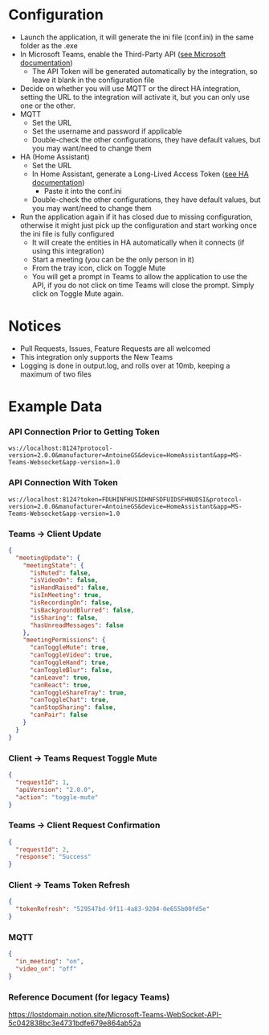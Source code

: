 # Configuration
- Launch the application, it will generate the ini file (conf.ini) in the same folder as the .exe
- In Microsoft Teams, enable the Third-Party API ([see Microsoft documentation](https://support.microsoft.com/en-us/office/connect-to-third-party-devices-in-microsoft-teams-aabca9f2-47bb-407f-9f9b-81a104a883d6?storagetype=live))
  - The API Token will be generated automatically by the integration, so leave it blank in the configuration file
- Decide on whether you will use MQTT or the direct HA integration, setting the URL to the integration will activate it, but you can only use one or the other.
- MQTT
  - Set the URL
  - Set the username and password if applicable
  - Double-check the other configurations, they have default values, but you may want/need to change them
- HA (Home Assistant)
  - Set the URL
  - In Home Assistant, generate a Long-Lived Access Token ([see HA documentation](https://developers.home-assistant.io/docs/auth_api/#long-lived-access-token))
    - Paste it into the conf.ini
  - Double-check the other configurations, they have default values, but you may want/need to change them
- Run the application again if it has closed due to missing configuration, otherwise it might just pick up the configuration and start working once the ini file is fully configured
  - It will create the entities in HA automatically when it connects (if using this integration)
  - Start a meeting (you can be the only person in it)
  - From the tray icon, click on Toggle Mute
  - You will get a prompt in Teams to allow the application to use the API, if you do not click on time Teams will close the prompt. Simply click on Toggle Mute again.

# Notices
- Pull Requests, Issues, Feature Requests are all welcomed
- This integration only supports the New Teams
- Logging is done in output.log, and rolls over at 10mb, keeping a maximum of two files

# Example Data
### API Connection Prior to Getting Token
```
ws://localhost:8124?protocol-version=2.0.0&manufacturer=AntoineGS&device=HomeAssistant&app=MS-Teams-Websocket&app-version=1.0
```
### API Connection With Token
```
ws://localhost:8124?token=FDUHINFHUSIDHNFSDFUIDSFHNUDSI&protocol-version=2.0.0&manufacturer=AntoineGS&device=HomeAssistant&app=MS-Teams-Websocket&app-version=1.0
```
### Teams -> Client Update
```json
{
  "meetingUpdate": {
    "meetingState": {
      "isMuted": false,
      "isVideoOn": false,
      "isHandRaised": false,
      "isInMeeting": true,
      "isRecordingOn": false,
      "isBackgroundBlurred": false,
      "isSharing": false,
      "hasUnreadMessages": false
    },
    "meetingPermissions": {
      "canToggleMute": true,
      "canToggleVideo": true,
      "canToggleHand": true,
      "canToggleBlur": false,
      "canLeave": true,
      "canReact": true,
      "canToggleShareTray": true,
      "canToggleChat": true,
      "canStopSharing": false,
      "canPair": false
    }
  }
}
```

### Client -> Teams Request Toggle Mute
```json
{
  "requestId": 1,
  "apiVersion": "2.0.0",
  "action": "toggle-mute"
}
```

### Teams -> Client Request Confirmation
```json
{
  "requestId": 2,
  "response": "Success"
}
```

### Client -> Teams Token Refresh
```json
{
  "tokenRefresh": "529547bd-9f11-4a83-9204-0e655b00fd5e"
}
```

### MQTT
```json
{
  "in_meeting": "on",
  "video_on": "off"
}
```

### Reference Document (for legacy Teams)
https://lostdomain.notion.site/Microsoft-Teams-WebSocket-API-5c042838bc3e4731bdfe679e864ab52a
